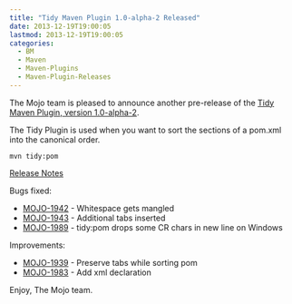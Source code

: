 ```yaml
---
title: "Tidy Maven Plugin 1.0-alpha-2 Released"
date: 2013-12-19T19:00:05
lastmod: 2013-12-19T19:00:05
categories:
  - BM
  - Maven
  - Maven-Plugins
  - Maven-Plugin-Releases
---
```

The Mojo team is pleased to announce another pre-release of the 
[Tidy Maven Plugin, version 1.0-alpha-2](http://mojo.codehaus.org/tidy-maven-plugin/).


The Tidy Plugin is used when you want to sort the sections of a pom.xml
into the canonical order.


```
mvn tidy:pom
```

<!-- more -->

[Release Notes](http://jira.codehaus.org/secure/ReleaseNote.jspa?projectId=11062&version=19847)

Bugs fixed:

 * [MOJO-1942](https://issues.apache.org/jira/browse/MOJO-1942) - Whitespace gets mangled
 * [MOJO-1943](https://issues.apache.org/jira/browse/MOJO-1943) - Additional tabs inserted
 * [MOJO-1989](https://issues.apache.org/jira/browse/MOJO-1989) - tidy:pom drops some CR chars in new line on Windows

Improvements:

 * [MOJO-1939](https://issues.apache.org/jira/browse/MOJO-1939) - Preserve tabs while sorting pom
 * [MOJO-1983](https://issues.apache.org/jira/browse/MOJO-1983) - Add xml declaration


Enjoy,
The Mojo team.
